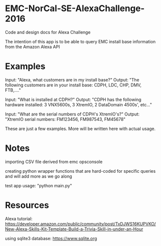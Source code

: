 # EMC-NorCal-SE-AlexaChallenge-2016
Code and design docs for Alexa Challenge

The intention of this app is to be able to query EMC install base information
from the Amazon Alexa API

# Examples

Input: "Alexa, what customers are in my install base?"
Output: "The following customers are in your install base: CDPH, LDC, CHP, DMV, FTB,...."

Input: "What is installed at CDPH?"
Output: "CDPH has the following hardware installed: 3 VNX5600s, 3 XtremIO, 2 DataDomain 
4500s', etc..."

Input: "What are the serial numbers of CDPH's XtremIO's?"
Output: "XtremIO serial numbers: FM123456, FM987543, FM45678"

These are just a few examples. More will be written here with actual usage.

# Notes

importing CSV file derived from emc opsconsole

creating python wrapper functions that are hard-coded for specific queries and will add
more as we go along

test app usage: "python main.py"


# Resources

Alexa tutorial: https://developer.amazon.com/public/community/post/TxDJWS16KUPVKO/New-Alexa-Skills-Kit-Template-Build-a-Trivia-Skill-in-under-an-Hour

using sqlite3 database: https://www.sqlite.org
